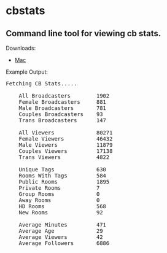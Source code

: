 # cbstats
## Command line tool for viewing cb stats.

Downloads:
 * [Mac](https://github.com/codeitloadit/cbstats/blob/master/bin/cbstats?raw=true)

Example Output:
<pre>
Fetching CB Stats.....

	All Broadcasters        1902
	Female Broadcasters     881
	Male Broadcasters       781
	Couples Broadcasters    93
	Trans Broadcasters      147

	All Viewers             80271
	Female Viewers          46432
	Male Viewers            11879
	Couples Viewers         17138
	Trans Viewers           4822

	Unique Tags             630
	Rooms With Tags         584
	Public Rooms            1895
	Private Rooms           7
	Group Rooms             0
	Away Rooms              0
	HD Rooms                568
	New Rooms               92

	Average Minutes         471
	Average Age             29
	Average Viewers         42
	Average Followers       6886

</pre>
